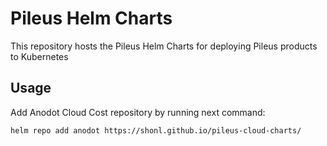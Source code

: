 # Pileus Helm Charts
This repository hosts the Pileus Helm Charts for deploying Pileus products to Kubernetes

## Usage

Add Anodot Cloud Cost repository by running next command:
```bash
helm repo add anodot https://shonl.github.io/pileus-cloud-charts/
```
